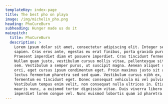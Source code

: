 ```yaml
---
templateKey: index-page
title: The best pho on playa
image: /img/michelin_pho.png
heading: PhoCureBurn
subheading: Hunger made us do it
mainpitch:
  title: PhoCureBurn
  description: >
    Lorem ipsum dolor sit amet, consectetur adipiscing elit. Integer sed augue
    sapien. Cras eros ante, egestas eu erat finibus, porta gravida purus.
    Praesent imperdiet diam et posuere imperdiet. Cras tincidunt fermentum dui.
    Nullam quam justo, vestibulum cursus mollis vitae, pellentesque sit amet
    sem. Vestibulum a semper purus, ut suscipit magna. Aenean aliquet suscipit
    orci, eget cursus ipsum condimentum eget. Proin maximus justo sit amet
    lectus fermentum pharetra sed sed quam. Vestibulum cursus nibh ex, vel
    fermentum ex tincidunt eget. Donec consequat vehicula mi vel pulvinar.
    Vestibulum tempus enim velit, non consequat nulla ultrices in. Etiam cursus
    mauris nunc, a euismod tortor dignissim vitae. Duis viverra libero nunc, nec
    imperdiet lorem congue vel. Nunc euismod lobortis quam id pharetra.
---
```

